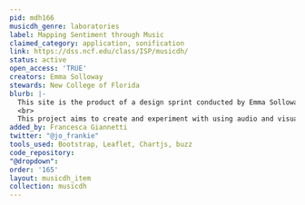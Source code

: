 ```yaml
---
pid: mdh166
musicdh_genre: laboratories
label: Mapping Sentiment through Music
claimed_category: application, sonification
link: https://dss.ncf.edu/class/ISP/musicdh/
status: active
open_access: 'TRUE'
creators: Emma Solloway
stewards: New College of Florida
blurb: |-
  This site is the product of a design sprint conducted by Emma Solloway with supervision from Cal Murgu, Digital Humanities Librarian, and Professor Mark Dancigers, Assistant Professor of Music and Digital Media, in January 2020 at the New College of Florida.
  <br>
  This project aims to create and experiment with using audio and visual connection as an alternative way to presenting data. In this case, students were surveyed about locations on campus and a composite of the average sentiment was used to create music that aims to represent the data collected. As you manuever through the website, consider how the music reflects the quantified sentiment.
added_by: Francesca Giannetti
twitter: "@jo_frankie"
tools_used: Bootstrap, Leaflet, Chartjs, buzz
code_repository: 
"@dropdown": 
order: '165'
layout: musicdh_item
collection: musicdh
---
```

